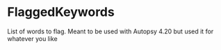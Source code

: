 # FlaggedKeywords
List of words to flag. Meant to be used with Autopsy 4.20 but used it for whatever you like
